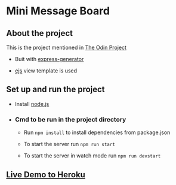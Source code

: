 # Mini Message Board

## About the project

This is the project mentioned in [The Odin Project](https://www.theodinproject.com/courses/nodejs/lessons/mini-message-board)

- Buit with [express-generator](https://expressjs.com/en/starter/generator.html)

- [ejs](https://ejs.co/) view template is used

## Set up and run the project

- Install [node.js](https://nodejs.org/en/)
- ### Cmd to be run in the project directory

  - Run `npm install` to install dependencies from package.json

  - To start the server run `npm run start`

  - To start the server in watch mode run `npm run devstart`

## [Live Demo to Heroku](https://mini-message-board0.herokuapp.com/)
